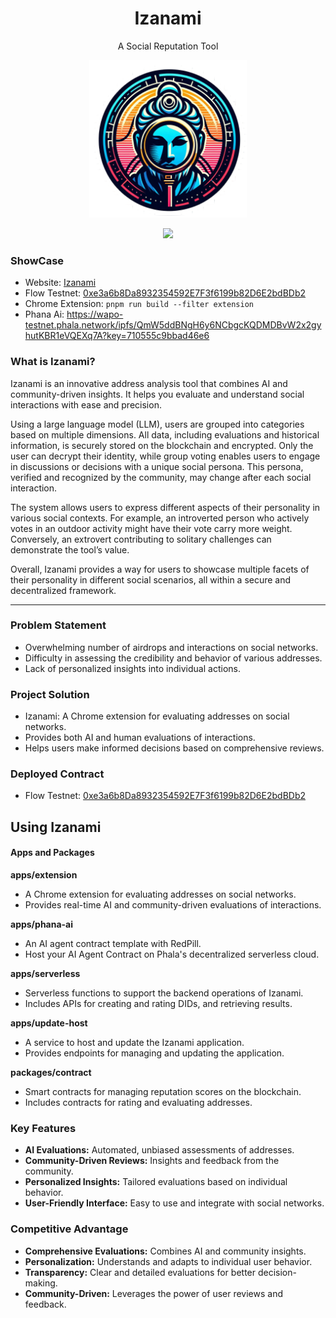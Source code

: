 <div align="center">
<h1>Izanami</h1>

<p>A Social Reputation Tool</p>

<img src="./icon.png" width="50%" height="50%"></img>

[![](https://img.shields.io/github/license/hollow-leaf/Izanami)](./LICENSE)
</div>

### **ShowCase**
- Website: [Izanami](https://izanami.pages.dev)
- Flow Testnet: [0xe3a6b8Da8932354592E7F3f6199b82D6E2bdBDb2](https://evm-testnet.flowscan.io/address/0xe3a6b8Da8932354592E7F3f6199b82D6E2bdBDb2?tab=contract)
- Chrome Extension: `pnpm run build --filter extension`
- Phana Ai: https://wapo-testnet.phala.network/ipfs/QmW5ddBNgH6y6NCbgcKQDMDBvW2x2gyhutKBR1eVQEXq7A?key=710555c9bbad46e6

### **What is Izanami?**

Izanami is an innovative address analysis tool that combines AI and community-driven insights. It helps you evaluate and understand social interactions with ease and precision.

Using a large language model (LLM), users are grouped into categories based on multiple dimensions. All data, including evaluations and historical information, is securely stored on the blockchain and encrypted. Only the user can decrypt their identity, while group voting enables users to engage in discussions or decisions with a unique social persona. This persona, verified and recognized by the community, may change after each social interaction.

The system allows users to express different aspects of their personality in various social contexts. For example, an introverted person who actively votes in an outdoor activity might have their vote carry more weight. Conversely, an extrovert contributing to solitary challenges can demonstrate the tool’s value.

Overall, Izanami provides a way for users to showcase multiple facets of their personality in different social scenarios, all within a secure and decentralized framework.

---

### **Problem Statement**

- Overwhelming number of airdrops and interactions on social networks.
- Difficulty in assessing the credibility and behavior of various addresses.
- Lack of personalized insights into individual actions.

### **Project Solution**

- Izanami: A Chrome extension for evaluating addresses on social networks.
- Provides both AI and human evaluations of interactions.
- Helps users make informed decisions based on comprehensive reviews.

### **Deployed Contract**
- Flow Testnet: [0xe3a6b8Da8932354592E7F3f6199b82D6E2bdBDb2](https://evm-testnet.flowscan.io/address/0xe3a6b8Da8932354592E7F3f6199b82D6E2bdBDb2?tab=contract)

## **Using Izanami**

#### Apps and Packages

**apps/extension**
- A Chrome extension for evaluating addresses on social networks.
- Provides real-time AI and community-driven evaluations of interactions.

**apps/phana-ai**
- An AI agent contract template with RedPill.
- Host your AI Agent Contract on Phala's decentralized serverless cloud.

**apps/serverless**
- Serverless functions to support the backend operations of Izanami.
- Includes APIs for creating and rating DIDs, and retrieving results.

**apps/update-host**
- A service to host and update the Izanami application.
- Provides endpoints for managing and updating the application.

**packages/contract**
- Smart contracts for managing reputation scores on the blockchain.
- Includes contracts for rating and evaluating addresses.

### **Key Features**

- **AI Evaluations:** Automated, unbiased assessments of addresses.
- **Community-Driven Reviews:** Insights and feedback from the community.
- **Personalized Insights:** Tailored evaluations based on individual behavior.
- **User-Friendly Interface:** Easy to use and integrate with social networks.

### **Competitive Advantage**

- **Comprehensive Evaluations:** Combines AI and community insights.
- **Personalization:** Understands and adapts to individual user behavior.
- **Transparency:** Clear and detailed evaluations for better decision-making.
- **Community-Driven:** Leverages the power of user reviews and feedback.
